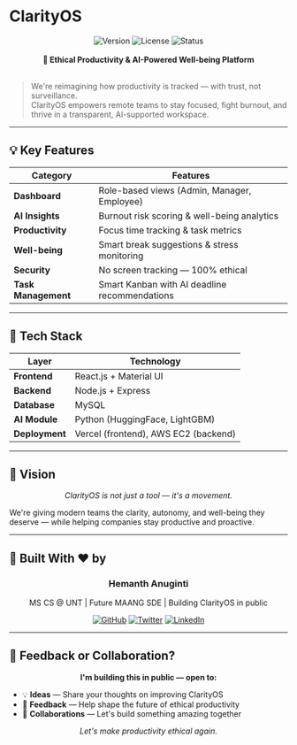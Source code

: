 # ClarityOS

<div align="center">
  <img src="https://img.shields.io/badge/Version-1.0.0-blue" alt="Version">
  <img src="https://img.shields.io/badge/License-MIT-green" alt="License">
  <img src="https://img.shields.io/badge/Status-Active-brightgreen" alt="Status">
</div>

<br>

<div align="center">
  <strong>🚀 Ethical Productivity & AI-Powered Well-being Platform</strong>
</div>

<br>

> We're reimagining how productivity is tracked — with trust, not surveillance.  
> ClarityOS empowers remote teams to stay focused, fight burnout, and thrive in a transparent, AI-supported workspace.

---

## 💡 Key Features

<div align="center">

| Category | Features |
|----------|----------|
| **Dashboard** | Role-based views (Admin, Manager, Employee) |
| **AI Insights** | Burnout risk scoring & well-being analytics |
| **Productivity** | Focus time tracking & task metrics |
| **Well-being** | Smart break suggestions & stress monitoring |
| **Security** | No screen tracking — 100% ethical |
| **Task Management** | Smart Kanban with AI deadline recommendations |

</div>

---

## 🔧 Tech Stack

<div align="center">

| Layer | Technology |
|-------|------------|
| **Frontend** | React.js + Material UI |
| **Backend** | Node.js + Express |
| **Database** | MySQL |
| **AI Module** | Python (HuggingFace, LightGBM) |
| **Deployment** | Vercel (frontend), AWS EC2 (backend) |

</div>

---

## 🧠 Vision

<div align="center">
  <em>ClarityOS is not just a tool — it's a movement.</em>
</div>

We're giving modern teams the clarity, autonomy, and well-being they deserve — while helping companies stay productive and proactive.

---

## 👷 Built With ❤️ by

<div align="center">

### Hemanth Anuginti
MS CS @ UNT | Future MAANG SDE | Building ClarityOS in public

[![GitHub](https://img.shields.io/badge/GitHub-@hemanth--chowdary--07-black?style=flat&logo=github)](https://github.com/hemanth-chowdary-07)
[![Twitter](https://img.shields.io/badge/Twitter-@Hemanth__0314-blue?style=flat&logo=twitter)](https://x.com/Hemanth_0314)
[![LinkedIn](https://img.shields.io/badge/LinkedIn-hemanth--anuginti-blue?style=flat&logo=linkedin)](https://www.linkedin.com/in/hemanth-anuginti)

</div>

---

## 💬 Feedback or Collaboration?

<div align="center">
  <strong>I'm building this in public — open to:</strong>
</div>

- 💡 **Ideas** — Share your thoughts on improving ClarityOS
- 🧠 **Feedback** — Help shape the future of ethical productivity
- 🤝 **Collaborations** — Let's build something amazing together

<div align="center">
  <em>Let's make productivity ethical again.</em>
</div> 
